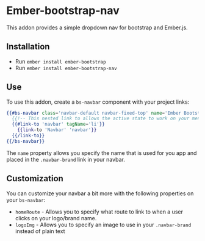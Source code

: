 # Ember-bootstrap-nav

This addon provides a simple dropdown nav for bootstrap and Ember.js.

## Installation

* Run `ember install ember-bootstrap`
* Run `ember install ember-bootstrap-nav`

## Use

To use this addon, create a `bs-navbar` component with your project links:

```hbs
{{#bs-navbar class='navbar-default navbar-fixed-top' name='Ember Bootstrap'}}
  {{!-- This nested link to allows the active state to work on your menu items --}}
  {{#link-to 'navbar' tagName='li'}}
    {{link-to 'Navbar' 'navbar'}}
  {{/link-to}}
{{/bs-navbar}}
```

The `name` property allows you specify the name that is used for you app and placed in the `.navbar-brand` link in your navbar.

## Customization

You can customize your navbar a bit more with the following properties on your `bs-navbar`:

* `homeRoute` - Allows you to specify what route to link to when a user clicks on your logo/brand name.
* `logoImg` - Allows you to specify an image to use in your `.navbar-brand` instead of plain text
